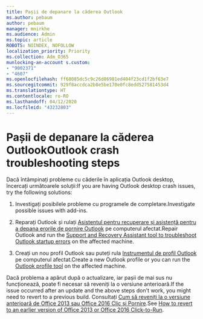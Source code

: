 ```yaml
---
title: Pașii de depanare la căderea Outlook
ms.author: pebaum
author: pebaum
manager: mnirkhe
ms.audience: Admin
ms.topic: article
ROBOTS: NOINDEX, NOFOLLOW
localization_priority: Priority
ms.collection: Adm_O365
munlocking-an-account s.custom:
- "9002371"
- "4607"
ms.openlocfilehash: ff68085dc5c9c26d86981ed404f23cd1f2bf63e7
ms.sourcegitcommit: 929f8accdca2b8e5be170e0fc8edd527581453d4
ms.translationtype: HT
ms.contentlocale: ro-RO
ms.lasthandoff: 04/12/2020
ms.locfileid: "43232803"
---
```

# <a name="outlook-crash-troubleshooting-steps"></a><span data-ttu-id="6768b-102">Pașii de depanare la căderea Outlook</span><span class="sxs-lookup"><span data-stu-id="6768b-102">Outlook crash troubleshooting steps</span></span>

<span data-ttu-id="6768b-103">Dacă întâmpinați probleme cu căderile în aplicația Outlook desktop, încercați următoarele soluții:</span><span class="sxs-lookup"><span data-stu-id="6768b-103">If you are having Outlook desktop crash issues, try the following solutions:</span></span>

1. <span data-ttu-id="6768b-104">Investigați posibilele probleme cu programele de completare.</span><span class="sxs-lookup"><span data-stu-id="6768b-104">Investigate possible issues with add-ins.</span></span>

2. <span data-ttu-id="6768b-105">Reparați Outlook și rulați [Asistentul pentru recuperare și asistență pentru a depana erorile de pornire Outlook](https://aka.ms/SaRA-OutlookWontStart) pe computerul afectat.</span><span class="sxs-lookup"><span data-stu-id="6768b-105">Repair Outlook and run the [Support and Recovery Assistant tool to troubleshoot Outlook startup errors](https://aka.ms/SaRA-OutlookWontStart) on the affected machine.</span></span>

3. <span data-ttu-id="6768b-106">Creați un nou profil Outlook sau puteți rula [Instrumentul de profil Outlook](https://aka.ms/SaRA-OutlookSetupProfile) pe computerul afectat.</span><span class="sxs-lookup"><span data-stu-id="6768b-106">Create a new Outlook profile or you can run the [Outlook profile tool](https://aka.ms/SaRA-OutlookSetupProfile) on the affected machine.</span></span>

<span data-ttu-id="6768b-107">Dacă problema a apărut după o actualizare, iar pașii de mai sus nu funcționează, poate fi necesar să reveniți la o versiune anterioară.</span><span class="sxs-lookup"><span data-stu-id="6768b-107">If the issue occurred after an update and the above steps don't work, you might need to revert to a previous build.</span></span> <span data-ttu-id="6768b-108">Consultați [Cum să reveniți la o versiune anterioară de Office 2013 sau Office 2016 Clic și Pornire](https://support.microsoft.com/help/2770432).</span><span class="sxs-lookup"><span data-stu-id="6768b-108">See [How to revert to an earlier version of Office 2013 or Office 2016 Click-to-Run](https://support.microsoft.com/help/2770432).</span></span>
